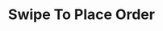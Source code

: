 ---
  id: "1712"
  fieldLayoutId: "89"
  uid: "160d0a5f-cc80-4bcc-835b-c4f1a65a20d5"
  enabled: "1"
  archived: "0"
  dateCreated: "2018-03-28 03:51:04"
  dateUpdated: "2019-09-06 16:11:21"
  siteSettingsId: "1712"
  slug: "swipe-to-place-order"
  siteId: "1"
  uri: "patterns/ios/entry/swipe-to-place-order"
  enabledForSite: "1"
  sectionId: "2"
  typeId: "2"
  authorId: "1"
  postdateCreated: "2018-03-28 03:51:00"
  expirydateCreated: null
  contentId: "1712"
  title: "Swipe To Place Order"
  field_allColorsComputed: null
  field_allColorsComputedIllustration: null
  field_allColorsComputedThumbnail: null
  field_appDescription: null
  field_appDescriptionSentiment: null
  field_audio: "0"
  field_authorFaq: null
  field_bgThumbPosition: "center bottom"
  field_body: null
  field_captureSize: null
  field_categoriesRaw: "aggregation,\nincreasing friction"
  field_categoryInPlainText: null
  field_coldThumbTransform: null
  field_colorPalette: null
  field_contributorName: null
  field_contributorUrl: null
  field_coverColor: null
  field_dominantColor: null
  field_externalContributor: "0"
  field_fetchWebsiteData: null
  field_fullName: null
  field_gfycatSource: null
  field_gif: "0"
  field_gumletUrl: null
  field_gumletUrlNoPreParse: null
  field_howHelps: "<p><strong>I</strong><strong>ncreasing Friction and Aggregating Actions.</strong></p>\n<p>Amazon and several other apps have to deal with flows where users get confronted with a decision that has a broader impact than other navigational or input decisions. <br />Some examples of those types of decisions are things like placing an order, charging a credit card, canceling a service, removing a resource or doing a <a href=\"https://en.wikipedia.org/wiki/Create,_read,_update_and_delete\" target=\"_blank\" rel=\"noreferrer noopener\">CRUD</a> action that is hard (or impossible) to undo.</p>\n<p>In this particular case, Amazon users need to confirm that they want to place the order for a product. This decision has some implications several implications for both Amazon and the user (charging credit cards, generating a fulfillment request, updating inventories, etc.)</p>\n<p>By adding the small impedance of a swipe interaction, Amazon can ensure that users are acting in a meaningful way when placing an order and prevent orders placed by mistake.</p>\n<p>Another important angle of this solution is that it allows Amazon to aggregate two different actions (placing the order and prompting the user to confirm that the order details are correct.)</p>"
  field_howWorks: "<p>When browsing products on Amazon, users have two options to initiate the ordering process. The first option is adding the product to the shopping cart and continue browsing. </p>\n<p>The second option is using the 'Buy Now' option which basically is a flow that skips the cart and takes the user directly to the checkout page. </p>\n<p>When users select this option from the mobile app, the app shows a toggle menu with a summary of the order, address, credit card and shipping preferences.</p>\n<p>Below this summary, there's a prompt that invites the user to swipe to the right to finalize the process of placing an order. This interaction allows the users to confirm that they indeed want to place the order with the details provided before.</p>"
  field_iconColors: null
  field_iconComputedColors: null
  field_illustrationSource: null
  field_imagePathRaw: "https://s3-us-west-2.amazonaws.com/waveguideio/captures/waves/slide-to-pay.JPG"
  field_imageTextOcr: null
  field_depthArticleBody: null
  field_lpSentimentScore: null
  field_lpUrl: null
  field_mediaEmbed: "<figure><img src=\"{asset:2085:url||https://s3-us-west-2.amazonaws.com/waveguideio/captures/waves/slide-to-pay.JPG}\" alt=\"\" /></figure>"
  field_mobileId: null
  field_mobileShotSrc: null
  field_newsObject: null
  field_pageFetchJsonString: null
  field_patternSrc: "Amazon"
  field_platformRaw: "iOS"
  field_qualityDescription: null
  field_rawResponse: null
  field_readingDuration: null
  field_readingDurationSeconds: null
  field_readingEaseLevel: null
  field_readingEaseScore: null
  field_references: null
  field_screenshotColors: null
  field_screenshotComputedColors: null
  field_sourceFromArchive: null
  field_strategyDescription: null
  field_thumbColors: null
  field_thumbVideoUrl: null
  field_webDescription: null
  field_webTitle: null
  field_what: "<p>This is a solution found in the Amazon mobile apps. When users select the \"Buy Now\" option when placing an order, the app presents an intermediate screen that summarizes the selection and asks the user for a swipe interaction to finalize the order.</p>"
  root: null
  lft: null
  rgt: null
  level: null
  structureId: null
  layout: layouts/post.njk
---